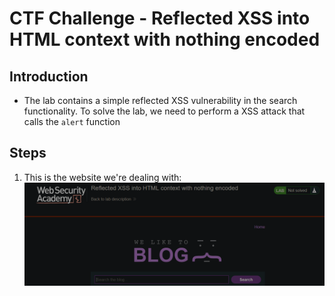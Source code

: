 # CTF Challenge - Reflected XSS into HTML context with nothing encoded
## Introduction
- The lab contains a simple reflected XSS vulnerability in the search functionality. To solve the lab, we need to perform a XSS attack that calls the `alert` function

## Steps
1. This is the website we're dealing with: <br>
![Website](./images/reflected-xss.png "Website") <br>
